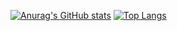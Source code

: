 [![Anurag's GitHub stats](https://github-readme-stats.vercel.app/api?username=mnogueiraops&show_icons=true&theme=radical)](https://github.com/anuraghazra/github-readme-stats)
[![Top Langs](https://github-readme-stats.vercel.app/api/top-langs/?username=mnogueiraops&theme=radical)](https://github.com/anuraghazra/github-readme-stats)

<!--
**mnogueiraops/mnogueiraops** is a ✨ _special_ ✨ repository because its `README.md` (this file) appears on your GitHub profile.

Here are some ideas to get you started:

[![Anurag's GitHub stats](https://github-readme-stats.vercel.app/api?username=mnogueiraops&show_icons=true&theme=radical)](https://github.com/anuraghazra/github-readme-stats)

- 🔭 I’m currently working on ...
[![Anurag's GitHub stats](https://github-readme-stats.vercel.app/api?username=mnogueiraops&show_icons=true&theme=radical)](https://github.com/anuraghazra/github-readme-stats)
- 🌱 I’m currently learning ...
- 👯 I’m looking to collaborate on ...
- 🤔 I’m looking for help with ...
- 💬 Ask me about ...
- 📫 How to reach me: ...
- 😄 Pronouns: ...
- ⚡ Fun fact: ...
-->
